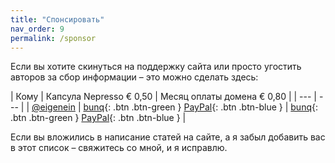 ```yaml
---
title: "Спонсировать"
nav_order: 9
permalink: /sponsor
---
```


Если вы хотите скинуться на поддержку сайта или просто угостить авторов за сбор информации – это можно сделать здесь:

| Кому    | Капсула Nepresso € 0,50    | Месяц оплаты домена € 0,80      |
| --- | --- |
| [@eigenein](https://t.me/eigenein) | <span class="fs-5">[bunq](https://bunq.me/eigenein/0.50){: .btn .btn-green }</span> <span class="fs-5">[PayPal](https://paypal.me/eigenein/0.50){: .btn .btn-blue }</span> | <span class="fs-5">[bunq](https://bunq.me/eigenein/0.80){: .btn .btn-green }</span> <span class="fs-5">[PayPal](https://paypal.me/eigenein/0.80){: .btn .btn-blue }</span> |

Если вы вложились в написание статей на сайте, а я забыл добавить вас в этот список – свяжитесь со мной, и я исправлю.
